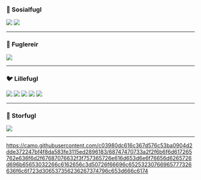 ### 🦉 Sosialfugl
<a href="https://discord.com/users/168427950230732801"><img src="https://img.shields.io/badge/discord-black?style=for-the-badge&logo=discord&logoColor=blue"/></a>
<a href="https://www.figma.com/@stiantha"><img src="https://img.shields.io/badge/figma-purple?style=for-the-badge&logo=figma&logoColor=ffffff"/></a>
<hr>

### 🪺 Fuglereir
<img src="https://img.shields.io/badge/git-tomato?style=for-the-badge&logo=git&logoColor=ffffff"/>
<hr>

### 🐦 Lillefugl
<img src="https://img.shields.io/badge/HTML-FF8C00?style=for-the-badge&logo=HTML5&logoColor=ffffff"/> <img src="https://img.shields.io/badge/css-1E90FF?style=for-the-badge&logo=css3&logoColor=ffffff"/> <img src="https://img.shields.io/badge/javascript-FFD700?style=for-the-badge&logo=javascript&logoColor=A0522D"/>
<img src="https://img.shields.io/badge/sass-DA70D6?style=for-the-badge&logo=sass&logoColor=ffffff"/> <img src="https://img.shields.io/badge/astro-454545?style=for-the-badge&logo=astro&logoColor=40E0D0"/>
<hr>

### 🦅 Storfugl
<img src="https://img.shields.io/badge/python-black?style=for-the-badge&logo=python&logoColor=yellow"/> 
<hr>

https://camo.githubusercontent.com/c03980dc616c367d576c53ba0904d2dde372247bf4f8da583fe3115ed2896183/68747470733a2f2f6b6f6d617265762e636f6d2f67687076632f3f757365726e616d653d6e6f76656d6265726d696b65653032266c6162656c3d50726f66696c65253230766965777326636f6c6f723d306537356236267374796c653d666c6174
